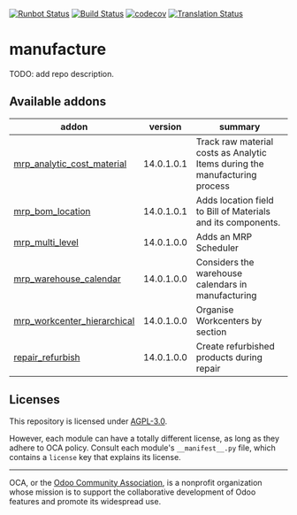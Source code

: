 [![Runbot Status](https://runbot.odoo-community.org/runbot/badge/flat/129/14.0.svg)](https://runbot.odoo-community.org/runbot/repo/github-com-oca-manufacture-129)
[![Build Status](https://travis-ci.com/OCA/manufacture.svg?branch=14.0)](https://travis-ci.com/OCA/manufacture)
[![codecov](https://codecov.io/gh/OCA/manufacture/branch/14.0/graph/badge.svg)](https://codecov.io/gh/OCA/manufacture)
[![Translation Status](https://translation.odoo-community.org/widgets/manufacture-14-0/-/svg-badge.svg)](https://translation.odoo-community.org/engage/manufacture-14-0/?utm_source=widget)

<!-- /!\ do not modify above this line -->

# manufacture

TODO: add repo description.

<!-- /!\ do not modify below this line -->

<!-- prettier-ignore-start -->

[//]: # (addons)

Available addons
----------------
addon | version | summary
--- | --- | ---
[mrp_analytic_cost_material](mrp_analytic_cost_material/) | 14.0.1.0.1 | Track raw material costs as Analytic Items during the manufacturing process
[mrp_bom_location](mrp_bom_location/) | 14.0.1.0.1 | Adds location field to Bill of Materials and its components.
[mrp_multi_level](mrp_multi_level/) | 14.0.1.0.0 | Adds an MRP Scheduler
[mrp_warehouse_calendar](mrp_warehouse_calendar/) | 14.0.1.0.0 | Considers the warehouse calendars in manufacturing
[mrp_workcenter_hierarchical](mrp_workcenter_hierarchical/) | 14.0.1.0.0 | Organise Workcenters by section
[repair_refurbish](repair_refurbish/) | 14.0.1.0.0 | Create refurbished products during repair

[//]: # (end addons)

<!-- prettier-ignore-end -->

## Licenses

This repository is licensed under [AGPL-3.0](LICENSE).

However, each module can have a totally different license, as long as they adhere to OCA
policy. Consult each module's `__manifest__.py` file, which contains a `license` key
that explains its license.

----

OCA, or the [Odoo Community Association](http://odoo-community.org/), is a nonprofit
organization whose mission is to support the collaborative development of Odoo features
and promote its widespread use.
